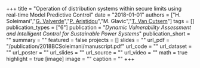 +++
title = "Operation of distribution systems within secure limits using real-time Model Predictive Control"
date = "2018-01-01"
authors = ["H. Soleimani","[G. Valverde](http://scholar.google.co.uk/citations?user=Uy6MCt4AAAAJ)","[P. Aristidou](https://sps.cut.ac.cy/authors/p-aristidou)","M. Glavic","[T. Van Cutsem](https://scholar.google.com/citations?user=rFDmBaIAAAAJ)"]
tags = []
publication_types = ["6"]
publication = "_Dynamic Vulnerability Assessment and Intelligent Control for Sustainable Power Systems_"
publication_short = ""
summary = ""
featured = false
projects = []
slides = ""
url_pdf = "/publication/2018BCSoleimani/manuscript.pdf"
url_code = ""
url_dataset = ""
url_poster = ""
url_slides = ""
url_source = ""
url_video = ""
math = true
highlight = true
[image]
image = ""
caption = ""
+++

